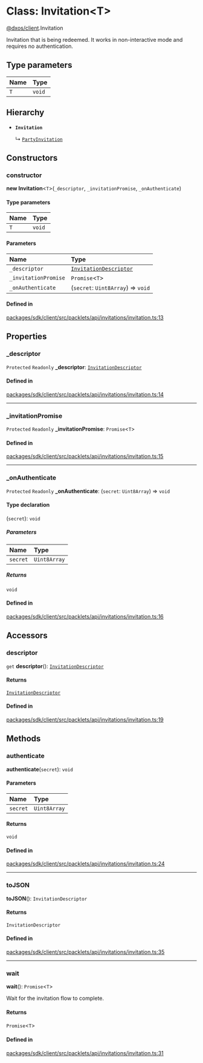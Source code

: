 # Class: Invitation<T\>

[@dxos/client](../modules/dxos_client.md).Invitation

Invitation that is being redeemed.
It works in non-interactive mode and requires no authentication.

## Type parameters

| Name | Type |
| :------ | :------ |
| `T` | `void` |

## Hierarchy

- **`Invitation`**

  ↳ [`PartyInvitation`](dxos_client.PartyInvitation.md)

## Constructors

### constructor

**new Invitation**<`T`\>(`_descriptor`, `_invitationPromise`, `_onAuthenticate`)

#### Type parameters

| Name | Type |
| :------ | :------ |
| `T` | `void` |

#### Parameters

| Name | Type |
| :------ | :------ |
| `_descriptor` | [`InvitationDescriptor`](dxos_client.InvitationDescriptor.md) |
| `_invitationPromise` | `Promise`<`T`\> |
| `_onAuthenticate` | (`secret`: `Uint8Array`) => `void` |

#### Defined in

[packages/sdk/client/src/packlets/api/invitations/invitation.ts:13](https://github.com/dxos/dxos/blob/main/packages/sdk/client/src/packlets/api/invitations/invitation.ts#L13)

## Properties

### \_descriptor

 `Protected` `Readonly` **\_descriptor**: [`InvitationDescriptor`](dxos_client.InvitationDescriptor.md)

#### Defined in

[packages/sdk/client/src/packlets/api/invitations/invitation.ts:14](https://github.com/dxos/dxos/blob/main/packages/sdk/client/src/packlets/api/invitations/invitation.ts#L14)

___

### \_invitationPromise

 `Protected` `Readonly` **\_invitationPromise**: `Promise`<`T`\>

#### Defined in

[packages/sdk/client/src/packlets/api/invitations/invitation.ts:15](https://github.com/dxos/dxos/blob/main/packages/sdk/client/src/packlets/api/invitations/invitation.ts#L15)

___

### \_onAuthenticate

 `Protected` `Readonly` **\_onAuthenticate**: (`secret`: `Uint8Array`) => `void`

#### Type declaration

(`secret`): `void`

##### Parameters

| Name | Type |
| :------ | :------ |
| `secret` | `Uint8Array` |

##### Returns

`void`

#### Defined in

[packages/sdk/client/src/packlets/api/invitations/invitation.ts:16](https://github.com/dxos/dxos/blob/main/packages/sdk/client/src/packlets/api/invitations/invitation.ts#L16)

## Accessors

### descriptor

`get` **descriptor**(): [`InvitationDescriptor`](dxos_client.InvitationDescriptor.md)

#### Returns

[`InvitationDescriptor`](dxos_client.InvitationDescriptor.md)

#### Defined in

[packages/sdk/client/src/packlets/api/invitations/invitation.ts:19](https://github.com/dxos/dxos/blob/main/packages/sdk/client/src/packlets/api/invitations/invitation.ts#L19)

## Methods

### authenticate

**authenticate**(`secret`): `void`

#### Parameters

| Name | Type |
| :------ | :------ |
| `secret` | `Uint8Array` |

#### Returns

`void`

#### Defined in

[packages/sdk/client/src/packlets/api/invitations/invitation.ts:24](https://github.com/dxos/dxos/blob/main/packages/sdk/client/src/packlets/api/invitations/invitation.ts#L24)

___

### toJSON

**toJSON**(): `InvitationDescriptor`

#### Returns

`InvitationDescriptor`

#### Defined in

[packages/sdk/client/src/packlets/api/invitations/invitation.ts:35](https://github.com/dxos/dxos/blob/main/packages/sdk/client/src/packlets/api/invitations/invitation.ts#L35)

___

### wait

**wait**(): `Promise`<`T`\>

Wait for the invitation flow to complete.

#### Returns

`Promise`<`T`\>

#### Defined in

[packages/sdk/client/src/packlets/api/invitations/invitation.ts:31](https://github.com/dxos/dxos/blob/main/packages/sdk/client/src/packlets/api/invitations/invitation.ts#L31)

